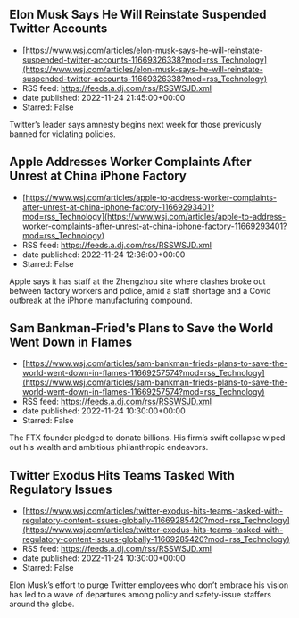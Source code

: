 ## Elon Musk Says He Will Reinstate Suspended Twitter Accounts
 - [https://www.wsj.com/articles/elon-musk-says-he-will-reinstate-suspended-twitter-accounts-11669326338?mod=rss_Technology](https://www.wsj.com/articles/elon-musk-says-he-will-reinstate-suspended-twitter-accounts-11669326338?mod=rss_Technology)
 - RSS feed: https://feeds.a.dj.com/rss/RSSWSJD.xml
 - date published: 2022-11-24 21:45:00+00:00
 - Starred: False

Twitter’s leader says amnesty begins next week for those previously banned for violating policies.

## Apple Addresses Worker Complaints After Unrest at China iPhone Factory
 - [https://www.wsj.com/articles/apple-to-address-worker-complaints-after-unrest-at-china-iphone-factory-11669293401?mod=rss_Technology](https://www.wsj.com/articles/apple-to-address-worker-complaints-after-unrest-at-china-iphone-factory-11669293401?mod=rss_Technology)
 - RSS feed: https://feeds.a.dj.com/rss/RSSWSJD.xml
 - date published: 2022-11-24 12:36:00+00:00
 - Starred: False

Apple says it has staff at the Zhengzhou site where clashes broke out between factory workers and police, amid a staff shortage and a Covid outbreak at the iPhone manufacturing compound.

## Sam Bankman-Fried's Plans to Save the World Went Down in Flames
 - [https://www.wsj.com/articles/sam-bankman-frieds-plans-to-save-the-world-went-down-in-flames-11669257574?mod=rss_Technology](https://www.wsj.com/articles/sam-bankman-frieds-plans-to-save-the-world-went-down-in-flames-11669257574?mod=rss_Technology)
 - RSS feed: https://feeds.a.dj.com/rss/RSSWSJD.xml
 - date published: 2022-11-24 10:30:00+00:00
 - Starred: False

The FTX founder pledged to donate billions. His firm’s swift collapse wiped out his wealth and ambitious philanthropic endeavors.

## Twitter Exodus Hits Teams Tasked With Regulatory Issues
 - [https://www.wsj.com/articles/twitter-exodus-hits-teams-tasked-with-regulatory-content-issues-globally-11669285420?mod=rss_Technology](https://www.wsj.com/articles/twitter-exodus-hits-teams-tasked-with-regulatory-content-issues-globally-11669285420?mod=rss_Technology)
 - RSS feed: https://feeds.a.dj.com/rss/RSSWSJD.xml
 - date published: 2022-11-24 10:30:00+00:00
 - Starred: False

Elon Musk’s effort to purge Twitter employees who don’t embrace his vision has led to a wave of departures among policy and safety-issue staffers around the globe.
